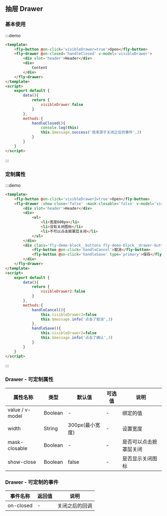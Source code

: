 <script>
module.exports = {
        data(){
            return {
                visibleDrawer:false,
                visibleDrawer2:false
            }
        },
        methods:{
            handleCancel(){
                this.visibleDrawer2=false
                this.$message.info('点击了取消',3)
            },
            handleSave(){
                this.visibleDrawer2=false
                this.$message.info('点击了确认',3)
            },
            handleClosed(){
                this.$message.success('我来源于关闭之后的事件',3)
            }
        }
    }
</script>

## 抽屉 Drawer

### 基本使用
:::demo
```html
<template>
    <fly-button @on-click='visibleDrawer=true'>Open</fly-button>
    <fly-drawer @on-closed='handleClosed' v-model='visibleDrawer'>
        <div slot='header'>Header</div>
        <div>
            Content
        </div>
    </fly-drawer>
</template>
<script>
    export default {
        data(){
            return {
                visibleDrawer:false
            }
        },
        methods:{
            handleClosed(){
                console.log(this)
                this.$message.success('我来源于关闭之后的事件',3)
            }
        }
    }
</script>
```
:::

### 定制属性
:::demo
```html
<template>
    <fly-button @on-click='visibleDrawer2=true'>Open</fly-button>
    <fly-drawer :show-close='false' :mask-closable='false' v-model='visibleDrawer2'>
        <div slot='header'>Header</div>
        <div>
            <ul>
                <li>宽度600px</li>
                <li>没有关闭图标</li>
                <li>不可以点击摭罩层关闭</li>
            </ul>
        </div>
        <div class='fly-demo-block__buttons fly-demo-block__drawer-buttons'>
            <fly-button @on-click='handleCancel'>取消</fly-button>
            <fly-button @on-click='handleSave' type='primary'>保存</fly-button>
        </div>
    </fly-drawer>
</template>
<script>
    export default {
        data(){
            return {
                visibleDrawer2:false
            }
        },
        methods:{
            handleCancel(){
                this.visibleDrawer2=false
                this.$message.info('点击了取消',3)
            },
            handleSave(){
                this.visibleDrawer2=false
                this.$message.info('点击了确认',3)
            }
        }
    }
</script>
```
:::

### Drawer - 可定制属性

属性名称 | 类型 | 默认值  | 可选值  | 说明  |
---------|----------|---------|---------|--------|
value / v-model | Boolean | - | - | 绑定的值
width | String  | 300px(最小宽度) | - | 设置宽度 |
mask-closable  |  Boolean  | -  | -  | 是否可以点击摭罩层关闭 |
show-close | Boolean | false  | - | 是否显示关闭图标  |

### Drawer - 可定制的事件

事件名称 | 返回值 | 说明
---------|----------|---------
 on-closed | - | 关闭之后的回调